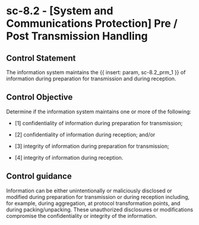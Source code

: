 # sc-8.2 - \[System and Communications Protection\] Pre / Post Transmission Handling

## Control Statement

The information system maintains the {{ insert: param, sc-8.2_prm_1 }} of information during preparation for transmission and during reception.

## Control Objective

Determine if the information system maintains one or more of the following:

- \[1\] confidentiality of information during preparation for transmission;

- \[2\] confidentiality of information during reception; and/or

- \[3\] integrity of information during preparation for transmission;

- \[4\] integrity of information during reception.

## Control guidance

Information can be either unintentionally or maliciously disclosed or modified during preparation for transmission or during reception including, for example, during aggregation, at protocol transformation points, and during packing/unpacking. These unauthorized disclosures or modifications compromise the confidentiality or integrity of the information.
